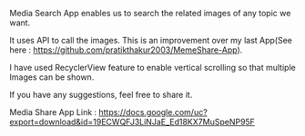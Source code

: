 Media Search App enables us to search the related images of any topic we want.

It uses API to call the images. This is an improvement over my last App(See here : https://github.com/pratikthakur2003/MemeShare-App).

I have used RecyclerView feature to enable vertical scrolling so that multiple Images can be shown.

If you have any suggestions, feel free to share it.

Media Share App Link : 
https://docs.google.com/uc?export=download&id=19ECWQFJ3LiNJaE_Ed18KX7MuSpeNP95F
